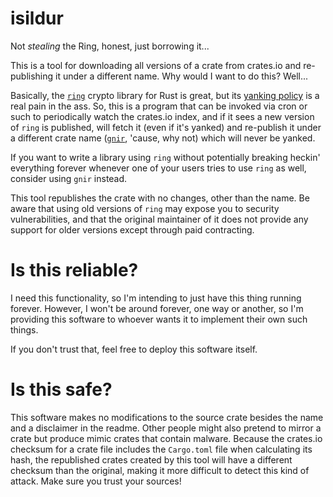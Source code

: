 # isildur

Not *stealing* the Ring, honest, just borrowing it...

This is a tool for downloading all versions of a crate from crates.io
and re-publishing it under a different name.  Why would I want to do
this?  Well...

Basically, the [`ring`](https://crates.io/crates/ring) crypto library
for Rust is great, but its [yanking policy](https://github.com/briansmith/ring/issues/774) is a real pain
in the ass.  So, this is a program that can be invoked via cron or
such to periodically watch the crates.io index, and if it sees a new
version of `ring` is published, will fetch it (even if it's yanked)
and re-publish it under a different crate name 
([`gnir`](https://crates.io/crates/gnir), 'cause, why not) which 
will never be yanked.

If you want to write a library using `ring` without potentially breaking heckin' everything forever
whenever one of your users tries to use `ring` as well, consider using `gnir` instead.

This tool republishes the crate with no changes, other than the name.  Be aware that 
using old versions of `ring` may expose you to security vulnerabilities, and that the original
maintainer of it does not provide any support for older versions except through paid contracting.


# Is this reliable?

I need this functionality, so I'm intending to just have this thing
running forever.  However, I won't be around forever, one way or
another, so I'm providing this software to whoever wants it to
implement their own such things.

If you don't trust that, feel free to deploy this software itself.

# Is this safe?

This software makes no modifications to the source crate besides the
name and a disclaimer in the readme.  Other people might also pretend
to mirror a crate but produce mimic crates that contain malware.
Because the crates.io checksum for a crate file includes the
`Cargo.toml` file when calculating its hash, the republished crates
created by this tool will have a different checksum than the original,
making it more difficult to detect this kind of attack.  Make sure you
trust your sources!

